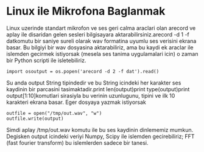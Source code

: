 # Linux ile Mikrofona Baglanmak

Linux uzerinde standart mikrofon ve ses geri calma araclari olan
arecord ve aplay ile disaridan gelen sesleri bilgisayara
aktarabilirsiniz.arecord -d 1 -f datkomutu bir saniye sureli olarak
wav formatina uyumlu ses verisini ekrana basar. Bu bilgiyi bir wav
dosyasina aktarabiliriz, ama bu kaydi ek araclar ile islemden gecirmek
istiyorsak (mesela ses tanima uygulamalari icin) o zaman bir Python
scripti ile isletebiliriz.

```
import osoutput = os.popen('arecord -d 2 -f dat').read()
```

Su anda output String tipindedir ve bu String icindeki her karakter
ses kaydinin bir parcasini tasimaktadir.print len(output)print
type(output)print output[1:10]komutlari sirasiyla bu verinin
uzunlugunu, tipini ve ilk 10 karakteri ekrana basar. Eger dosyaya
yazmak istiyorsak

```
outfile = open("/tmp/out.wav", "w")
outfile.write(output)
```

Simdi aplay /tmp/out.wav komutu ile bu ses kaydinin dinlememiz
mumkun. Degisken output icindeki veriyi Numpy, Scipy ile islemden
gecirebiliriz; FFT (fast fourier transform) bu islemlerden sadece bir
tanesi.





